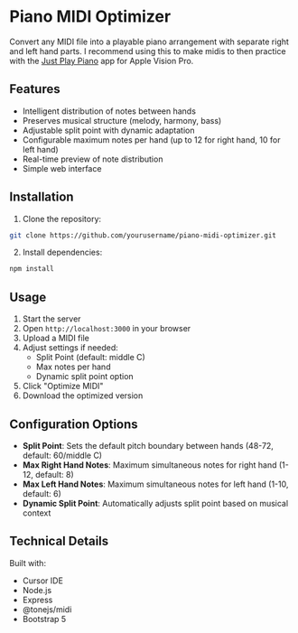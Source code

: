 # Piano MIDI Optimizer

Convert any MIDI file into a playable piano arrangement with separate right and left hand parts. I recommend using this to make midis to then practice with the [Just Play Piano](https://apps.apple.com/us/app/piano-just-play-music/id6477355606) app for Apple Vision Pro.

## Features
- Intelligent distribution of notes between hands
- Preserves musical structure (melody, harmony, bass)
- Adjustable split point with dynamic adaptation
- Configurable maximum notes per hand (up to 12 for right hand, 10 for left hand)
- Real-time preview of note distribution
- Simple web interface

## Installation
1. Clone the repository:
```bash
git clone https://github.com/yourusername/piano-midi-optimizer.git
```
2. Install dependencies:
```bash
npm install
```

## Usage
1. Start the server
2. Open `http://localhost:3000` in your browser
3. Upload a MIDI file
4. Adjust settings if needed:
   - Split Point (default: middle C)
   - Max notes per hand
   - Dynamic split point option
5. Click "Optimize MIDI"
6. Download the optimized version

## Configuration Options
- **Split Point**: Sets the default pitch boundary between hands (48-72, default: 60/middle C)
- **Max Right Hand Notes**: Maximum simultaneous notes for right hand (1-12, default: 8)
- **Max Left Hand Notes**: Maximum simultaneous notes for left hand (1-10, default: 6)
- **Dynamic Split Point**: Automatically adjusts split point based on musical context

## Technical Details

Built with:
- Cursor IDE
- Node.js
- Express
- @tonejs/midi
- Bootstrap 5